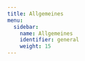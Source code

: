 ```yaml
---
title: Allgemeines
menu:
  sidebar:
    name: Allgemeines
    identifier: general
    weight: 15
---
```


